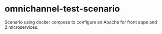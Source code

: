 # omnichannel-test-scenario
Scenario using docker compose to configure an Apache for front apps and 2 microservices.
